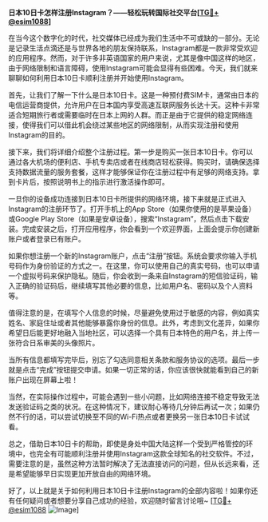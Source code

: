 **日本10日卡怎样注册Instagram？——轻松玩转国际社交平台[[TG💪+ @esim1088](https://t.me/s/esim1088)]**

在当今这个数字化的时代，社交媒体已经成为我们生活中不可或缺的一部分。无论是记录生活点滴还是与世界各地的朋友保持联系，Instagram都是一款非常受欢迎的应用程序。然而，对于许多非英语国家的用户来说，尤其是像中国这样的地区，由于网络限制和语言障碍，使用Instagram可能会显得有些困难。今天，我们就来聊聊如何利用日本10日卡顺利注册并开始使用Instagram。

首先，让我们了解一下什么是日本10日卡。这是一种预付费SIM卡，通常由日本的电信运营商提供，允许用户在日本国内享受高速互联网服务长达十天。这种卡非常适合短期旅行者或需要临时在日本上网的人群。而正是由于它提供的稳定网络连接，使得我们可以借此机会绕过某些地区的网络限制，从而实现注册和使用Instagram的目的。

接下来，我们将详细介绍整个注册过程。第一步是购买一张日本10日卡。你可以通过各大机场的便利店、手机专卖店或者在线商店轻松获得。购买时，请确保选择支持数据流量的服务套餐，这样才能够保证你在注册过程中有足够的网络支持。拿到卡片后，按照说明书上的指示进行激活操作即可。

一旦你的设备成功连接到日本10日卡所提供的网络环境，接下来就是正式进入Instagram的注册环节了。打开手机上的App Store（如果你使用的是苹果设备）或Google Play Store（如果是安卓设备），搜索“Instagram”，然后点击下载安装。完成安装之后，打开应用程序，你会看到一个欢迎界面，上面会提示你创建新账户或者登录已有账户。

如果你想注册一个新的Instagram账户，点击“注册”按钮。系统会要求你输入手机号码作为身份验证的方式之一。在这里，你可以使用自己的真实号码，也可以申请一个虚拟号码来保护隐私。随后，你会收到一条来自Instagram的短信验证码，输入正确的验证码后，继续填写其他必要的信息，比如用户名、密码以及个人资料等。

值得注意的是，在填写个人信息的时候，尽量避免使用过于敏感的内容，例如真实姓名、家庭住址或者其他能够暴露你身份的信息。此外，考虑到文化差异，如果你希望日后能更好地融入当地社区，可以选择一个具有日本特色的用户名，并上传一张符合日系审美的头像照片。

当所有信息都填写完毕后，别忘了勾选同意相关条款和服务协议的选项。最后一步就是点击“完成”按钮提交申请。如果一切正常的话，你应该很快就能看到自己的新账户出现在屏幕上啦！

当然，在实际操作过程中，可能会遇到一些小问题，比如网络连接不稳定导致无法发送验证码之类的状况。在这种情况下，建议耐心等待几分钟后再试一次；如果仍然不行的话，可以尝试切换至不同的Wi-Fi热点或者更换另一张日本10日卡试试看。

总之，借助日本10日卡的帮助，即使是身处中国大陆这样一个受到严格管控的环境中，也完全有可能顺利注册并使用Instagram这款全球知名的社交软件。不过，需要注意的是，虽然这种方法暂时解决了无法直接访问的问题，但从长远来看，还是希望能够早日实现更加开放自由的网络环境。

好了，以上就是关于如何利用日本10日卡注册Instagram的全部内容啦！如果你还有任何疑问或者想要分享自己成功的经验，欢迎随时留言讨论哦~ [[TG💪+ @esim1088](https://t.me/s/esim1088) ![Image](https://i.postimg.cc/4NQfJmqS/Snipaste-2025-05-13-00-14-12.png)]